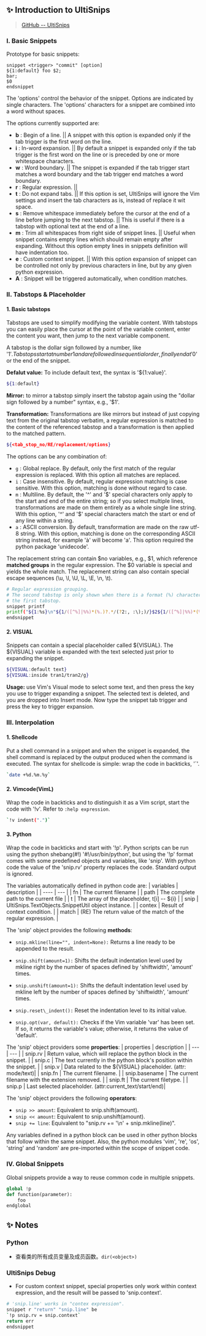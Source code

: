 ## ✨ Introduction to UltiSnips
> [GitHub -- UltiSnips](
https://github.com/SirVer/ultisnips)

### I. Basic Snippets
Prototype for basic snippets: 
```vim
snippet <trigger> "commit" [option]
${1:default} foo $2;
bar;
$0
endsnippet
```

The 'options' control the behavior of the snippet. Options are indicated by
single characters. The 'options' characters for a snippet are combined into
a word without spaces.

The options currently supported are:
* **b** : Begin of a line. || A snippet with this option is expanded only if
the tab trigger is the first word on the line.
* **i** : In-word expansion. || By default a snippet is expanded only if the 
tab trigger is the first word on the line or is preceded by one or more 
whitespace characters.
* **w** : Word boundary. || The snippet is expanded if the tab trigger start
matches a word boundary and the tab trigger end matches a word boundary.
* **r** : Regular expression. || 
* **t** : Do not expand tabs. || If this option is set, UltiSnips will ignore 
the Vim settings and insert the tab characters as is, instead of replace it 
wit space.
* **s** : Remove whitespace immediately before the cursor at the end of a 
line before jumping to the next tabstop. || This is useful if there is a
tabstop with optional text at the end of a line.
* **m** : Trim all whitespaces from right side of snippet lines. || Useful 
when snippet contains empty lines which should remain empty after expanding.
Without this option empty lines in snippets definition will have indentation
too.
* **e** : Custom context snippet. || With this option expansion of snippet
can be controlled not only by previous characters in line, but by any given
python expression.
* **A** : Snippet will be triggered automatically, when condition matches.


### II. Tabstops & Placeholder
#### 1. Basic tabstops
Tabstops are used to simplify modifying the variable content. With tabstops
you can easily place the cursor at the point of the variable content, enter
the content you want, then jump to the next variable component.

A tabstop is the dollar sign followed by a number, like '$1'. Tabstops start
at number 1 and are followed in sequential order, finally end at '$0' or the
end of the snippet.

**Defalut value:** To include default text, the syntax is '\${1:value}'.
```bash
${1:default}
```

**Mirror:** to mirror a tabstop simply insert the tabstop again using the
"dollar sign followed by a number" syntax, e.g., '$1'.

**Transformation:** Transformations are like mirrors but instead of just
copying text from the original tabstop verbatim, a regular expression is
matched to the content of the referenced tabstop and a transformation is then
applied to the matched pattern.
```bash
${<tab_stop_no/RE/replacement/options}
```

The options can be any combination of:
* `g` : Global replace. By default, only the first match of the regular
expression is replaced. With this option all matches are replaced.
* `i` : Case insensitive. By default, regular expression matching is case
sensitive. With this option, matching is done without regard to case.
* `m` : Multiline. By default, the '^' and '\$' special characters only apply
to the start and end of the entire string; so if you select multiple lines,
transformations are made on them entirely as a whole single line string. 
With this option, '^' and '$' special characters match the start or end of
any line within a string.
* `a` : ASCII conversion. By default, transformation are made on the raw
utf-8 string. With this option, matching is done on the corresponding ASCII
string instead, for example 'à' will become 'a'. This option required the
python package 'unidecode'.

The replacement string can contain $no variables, e.g., $1, which reference
**matched groups** in the regular expression. The $0 variable is special and
yields the whole match. The replacement string can also contain special escape
sequences (\u, \l, \U, \L, \E, \n, \t).
```bash
# Regular expression grouping.
# The second tabstop is only shown when there is a format (%) character in
# the first tabstop.
snippet printf
printf("${1:%s}\n"${1/([^%]|%%)*(%.)?.*/(?2:, :\);)/}$2${1/([^%]|%%)*(%.)?.*/(?2:\);)/}
endsnippet
```



#### 2. VISUAL
Snippets can contain a special placeholder called ${VISUAL}. The ${VISUAL}
variable is expanded with the text selected just prior to expanding the
snippet.
```bash
${VISUAL:default text}
${VISUAL:inside tran1/tran2/g}
```

**Usage:** use Vim's Visual mode to select some text, and then press the
key you use to trigger expanding a snippet. The selected text is deleted,
and you are dropped into Insert mode. Now type the snippet tab trigger and
press the key to trigger expansion.


### III. Interpolation
#### 1. Shellcode
Put a shell command in a snippet and when the snippet is expanded, the shell
command is replaced by the output produced when the command is executed.
The syntax for shellcode is simple: wrap the code in backticks, '\`'.
```bash
`date +%d.%m.%y`
```

#### 2. Vimcode(VimL)
Wrap the code in backticks and to distinguish it as a Vim script, start the
code with '!v'. Refer to `:help expression`.
```bash
`!v indent(".")`
```

#### 3. Python
Wrap the code in backticks and start with '!p'. Python scripts can be run
using the python shebang(#!) '#!/usr/bin/python', but using the '!p' format
comes with some predefined objects and variables, like 'snip'. With python
code the value of the 'snip.rv' property replaces the code. Standard output
is ignored.

The variables automatically defined in python code are:
| variables | description                                                   |
| ----      | ---                                                           |
| fn        | The current filename                                          |
| path      | The complete path to the current file                         |
| t         | The array of the placeholder, t[i] -- ${i}                    |
| snip      | UltiSnips.TextObjects.SnippetUtil object instance.            |
| contex    | Result of context condition.                                  |
| match     | (RE) The return value of the match of the regular expression. |

The 'snip' object provides the following **methods**:

* `snip.mkline(line="", indent=None):`
Returns a line ready to be appended to the result.

* `snip.shift(amount=1):`
Shifts the default indentation level used by mkline right by the number of
spaces defined by 'shiftwidth', 'amount' times.

* `snip.unshift(amount=1):`
Shifts the default indentation level used by mkline left by the number of
spaces defined by 'shiftwidth', 'amount' times.

* `snip.reset\_indent():`
Reset the indentation level to its initial value.

* `snip.opt(var, default):`
Checks if the Vim variable 'var' has been set. If so, it returns the
variable's value; otherwise, it returns the value of 'default'.

The 'snip' object providers some **properties**:
| properties | description |
| --- | --- |
| snip.rv | Return value, which will replace the python block in the snippet. | 
| snip.c | The text currently in the python block's position within the snippet. |
| snip.v | Data related to the ${VISUAL} placeholder. (attr: mode/text)|
| snip.fn | The current filename. |
| snip.basename | The current filename with the extension removed. |
| snip.ft | The current filetype. |
| snip.p | Last selected placeholder. (attr:current\_text/start/end)|

The 'snip' object providers the following **operators**:
* `snip >> amount`:
Equivalent to snip.shift(amount).
* `snip << amount`:
Equivalent to snip.unshift(amount).
* `snip += line`:
Equivalent to "snip.rv += '\n' + snip.mkline(line)".

Any variables defined in a python block can be used in other python blocks
that follow within the same snippet. Also, the python modules 'vim', 're',
'os', 'string' and 'random' are pre-imported within the scope of snippet code.



### IV. Global Snippets
Global snippets provide a way to reuse common code in multiple snippets.
```python
global !p
def function(parameter):
    foo
endglobal
```


## ✨ Notes
### Python
* 查看类的所有成员变量及成员函数。`dir(<object>)`

### UltiSnips Debug
* For custom context snippet, special properties only work within context
expression, and the result will be passed to 'snip.context'.
```bash
# 'snip.line' works in "contex expression".
snippet r "return" "snip.line" be
`!p snip.rv = snip.context`
return err
endsnippet
```


